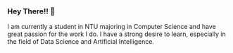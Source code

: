 ### Hey There!! 👋

<!--
**Hussain-Khozema/Hussain-Khozema** is a ✨ _special_ ✨ repository because its `README.md` (this file) appears on your GitHub profile.--!>

I am currently a student in NTU majoring in Computer Science and have great passion for the work I do. I have a strong desire to learn, especially in the field of Data Science and Artificial Intelligence.
